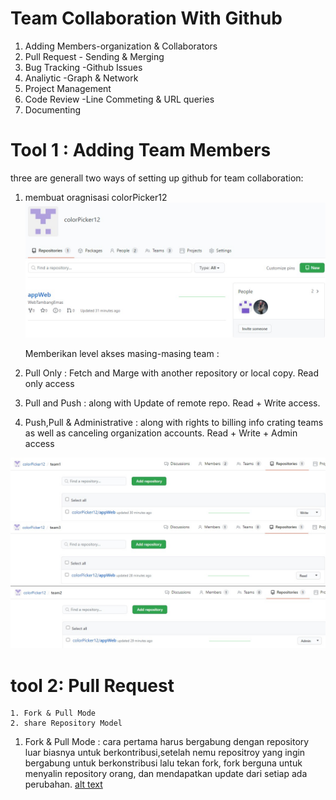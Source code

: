 # Team Collaboration With Github

1. Adding Members-organization & Collaborators
2. Pull Request - Sending & Merging
3. Bug Tracking -Github Issues
4. Analiytic -Graph & Network
5. Project Management
7. Code Review -Line Commeting & URL queries
8. Documenting

# Tool 1 : Adding Team Members

three are generall two ways of setting up github for team collaboration:

1. membuat oragnisasi colorPicker12
![alt text](https://github.com/afdhalluthfi09/image/blob/master/organisasi&team1.jpg?raw=true)

    Memberikan level akses masing-masing team :
1. <block>Pull Only<block> : Fetch and Marge with another repository or local copy. Read only access
2. <block>Pull and Push <block>: along with Update of remote repo. Read + Write access.
3. <block>Push,Pull & Administrative<block> : along with rights to billing info crating teams as well as canceling organization accounts. Read + Write + Admin access

![alt text](https://github.com/afdhalluthfi09/image/blob/master/level10.jpg?raw=true)
![alt text](https://github.com/afdhalluthfi09/image/blob/master/level2.jpg?raw=true)
![alt text](https://github.com/afdhalluthfi09/image/blob/master/level3.jpg?raw=true)

# tool 2: Pull Request
    1. Fork & Pull Mode
    2. share Repository Model

 1. Fork & Pull Mode :
cara pertama harus bergabung dengan repository luar biasnya untuk berkontribusi,setelah nemu repositroy yang ingin bergabung untuk berkonstribusi lalu tekan fork, fork berguna untuk menyalin repository orang, dan mendapatkan update dari setiap ada perubahan.
[alt text](https://github.com/afdhalluthfi09/image/blob/master/stepPR1.jpg?raw=true)
